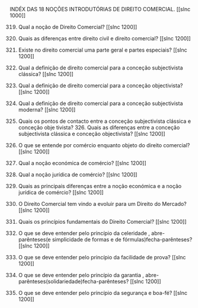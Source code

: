 INDÉX DAS 18 NOÇÕES INTRODUTÓRIAS DE DIREITO COMERCIAL.
[[slnc 1000]]

319. Qual a noção de Direito Comercial?
[[slnc 1200]]

320. Quais as diferenças entre direito civil e direito comercial?
[[slnc 1200]]

321. Existe no direito comercial uma parte geral e partes especiais?
[[slnc 1200]]

322. Qual a definição de direito comercial para a conceção subjectivista clássica?
[[slnc 1200]]

323. Qual a definição de direito comercial para a conceção objectivista?
[[slnc 1200]]

324. Qual a definição de direito comercial para a conceção subjectivista moderna?
[[slnc 1200]]

325. Quais os pontos de contacto entre a conceção subjectivista clássica e conceção obje tivista? 326. Quais as diferenças entre a conceção subjectivista clássica e conceção objectivista?
[[slnc 1200]]

327. O que se entende por comércio enquanto objeto do direito comercial?
[[slnc 1200]]

328. Qual a noção económica de comércio?
[[slnc 1200]]

329. Qual a noção jurídica de comércio?
[[slnc 1200]]

330. Quais as principais diferenças entre a noção económica e a noção jurídica de comércio?
[[slnc 1200]]

331. O Direito Comercial tem vindo a evoluir para um Direito do Mercado?
[[slnc 1200]]

332. Quais os princípios fundamentais do Direito Comercial?
[[slnc 1200]]

333. O que se deve entender pelo princípio da celeridade , abre-parênteses(e simplicidade de formas e de fórmulas)fecha-parênteses?
[[slnc 1200]]

334. O que se deve entender pelo princípio da facilidade de prova?
[[slnc 1200]]

335. O que se deve entender pelo princípio da garantia , abre-parênteses(solidariedade)fecha-parênteses?
[[slnc 1200]]

336. O que se deve entender pelo princípio da segurança e boa-fé?
[[slnc 1200]]


















